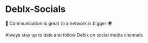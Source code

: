 # Deblx-Socials
💬 Communication is great 👍 a network is bigger 🌍

Always stay up to date and follow Deblx on social media channels
